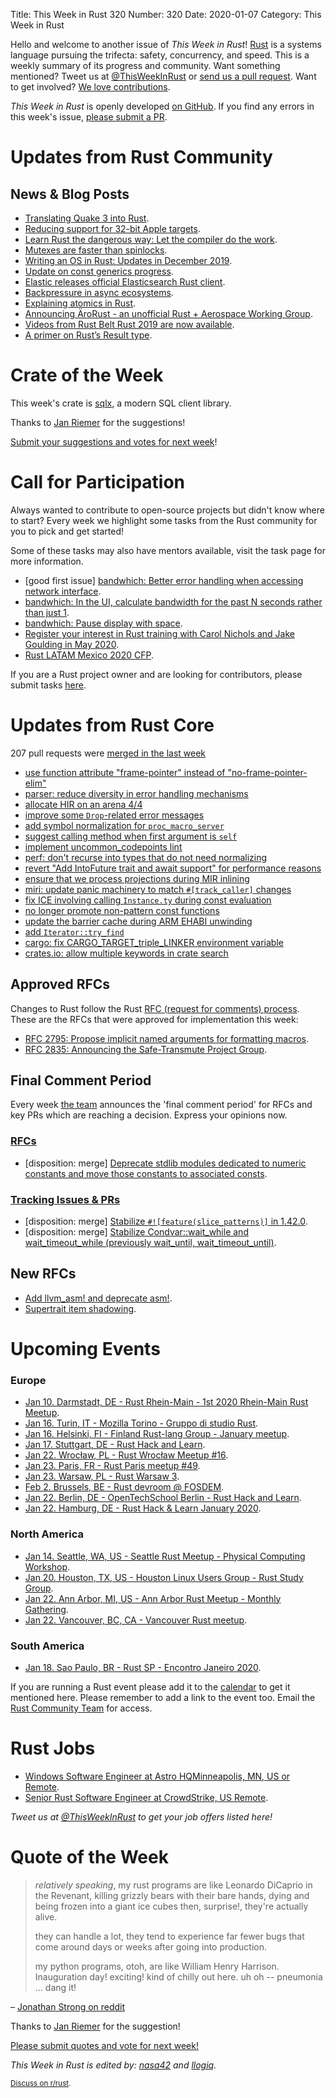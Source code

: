 Title: This Week in Rust 320
Number: 320
Date: 2020-01-07
Category: This Week in Rust

Hello and welcome to another issue of *This Week in Rust*!
[Rust](http://rust-lang.org) is a systems language pursuing the trifecta: safety, concurrency, and speed.
This is a weekly summary of its progress and community.
Want something mentioned? Tweet us at [@ThisWeekInRust](https://twitter.com/ThisWeekInRust) or [send us a pull request](https://github.com/cmr/this-week-in-rust).
Want to get involved? [We love contributions](https://github.com/rust-lang/rust/blob/master/CONTRIBUTING.md).

*This Week in Rust* is openly developed [on GitHub](https://github.com/cmr/this-week-in-rust).
If you find any errors in this week's issue, [please submit a PR](https://github.com/cmr/this-week-in-rust/pulls).

# Updates from Rust Community

## News & Blog Posts

* [Translating Quake 3 into Rust](https://immunant.com/blog/2020/01/quake3/).
* [Reducing support for 32-bit Apple targets](https://blog.rust-lang.org/2020/01/03/reducing-support-for-32-bit-apple-targets.html).
* [Learn Rust the dangerous way: Let the compiler do the work](http://cliffle.com/p/dangerust/6/).
* [Mutexes are faster than spinlocks](https://matklad.github.io/2020/01/04/mutexes-are-faster-than-spinlocks.html).
* [Writing an OS in Rust: Updates in December 2019](https://os.phil-opp.com/status-update/2020-01-07/).
* [Update on const generics progress](https://github.com/rust-lang/rust/issues/44580#issuecomment-570191702).
* [Elastic releases official Elasticsearch Rust client](https://github.com/elastic/elasticsearch-rs).
* [Backpressure in async ecosystems](https://lucumr.pocoo.org/2020/1/1/async-pressure/).
* [Explaining atomics in Rust](https://cfsamsonbooks.gitbook.io/explaining-atomics-in-rust/).
* [Announcing ÄroRust - an unofficial Rust + Aerospace Working Group](https://github.com/AeroRust).
* [Videos from Rust Belt Rust 2019 are now available](https://www.youtube.com/playlist?list=PLgC1L0fKd7UkVwjVlOySfMnn80Qs5TOLb).
* [A primer on Rust’s Result type](https://medium.com/@JoeKreydt/a-primer-on-rusts-result-type-66363cf18e6a).

# Crate of the Week

This week's crate is [sqlx](https://crates.io/crates/sqlx), a modern SQL client library.

Thanks to [Jan Riemer](https://users.rust-lang.org/t/crate-of-the-week/2704/698) for the suggestions!

[Submit your suggestions and votes for next week][submit_crate]!

[submit_crate]: https://users.rust-lang.org/t/crate-of-the-week/2704

# Call for Participation

Always wanted to contribute to open-source projects but didn't know where to start?
Every week we highlight some tasks from the Rust community for you to pick and get started!

Some of these tasks may also have mentors available, visit the task page for more information.

* [good first issue] [bandwhich: Better error handling when accessing network interface](https://github.com/imsnif/bandwhich/issues/73).
* [bandwhich: In the UI, calculate bandwidth for the past N seconds rather than just 1](https://github.com/imsnif/bandwhich/issues/14).
* [bandwhich: Pause display with space](https://github.com/imsnif/bandwhich/issues/74).
* [Register your interest in Rust training with Carol Nichols and Jake Goulding in May 2020](https://docs.google.com/forms/d/e/1FAIpQLSdIJy7JbftA27qJlxEgR9Q5o1MB3kXqnH3bthTJbg7KS-P0YQ/viewform).
* [Rust LATAM Mexico 2020 CFP](https://cfp.rustlatam.org/events/rust-latam-mexico-2020).

If you are a Rust project owner and are looking for contributors, please submit tasks [here][guidelines].

[guidelines]: https://users.rust-lang.org/t/twir-call-for-participation/4821

# Updates from Rust Core

207 pull requests were [merged in the last week][merged]

[merged]: https://github.com/search?q=is%3Apr+org%3Arust-lang+is%3Amerged+merged%3A2019-12-30..2019-01-06

* [use function attribute "frame-pointer" instead of "no-frame-pointer-elim"](https://github.com/rust-lang/rust/pull/67748)
* [parser: reduce diversity in error handling mechanisms](https://github.com/rust-lang/rust/pull/67744)
* [allocate HIR on an arena 4/4](https://github.com/rust-lang/rust/pull/67032)
* [improve some `Drop`-related error messages](https://github.com/rust-lang/rust/pull/67823)
* [add symbol normalization for `proc_macro_server`](https://github.com/rust-lang/rust/pull/67702)
* [suggest calling method when first argument is `self`](https://github.com/rust-lang/rust/pull/66913)
* [implement uncommon_codepoints lint](https://github.com/rust-lang/rust/pull/67810)
* [perf: don't recurse into types that do not need normalizing](https://github.com/rust-lang/rust/pull/67808)
* [revert "Add IntoFuture trait and await support" for performance reasons](https://github.com/rust-lang/rust/pull/67768)
* [ensure that we process projections during MIR inlining](https://github.com/rust-lang/rust/pull/67796)
* [miri: update panic machinery to match `#[track_caller]` changes](https://github.com/rust-lang/miri/pull/1137)
* [fix ICE involving calling `Instance.ty` during const evaluation](https://github.com/rust-lang/rust/pull/67800)
* [no longer promote non-pattern const functions](https://github.com/rust-lang/rust/pull/67531)
* [update the barrier cache during ARM EHABI unwinding](https://github.com/rust-lang/rust/pull/67779)
* [add `Iterator::try_find`](https://github.com/rust-lang/rust/pull/63177)
* [cargo: fix CARGO_TARGET_triple_LINKER environment variable](https://github.com/rust-lang/cargo/pull/7763)
* [crates.io: allow multiple keywords in crate search](https://github.com/rust-lang/crates.io/pull/1543)

## Approved RFCs

Changes to Rust follow the Rust [RFC (request for comments)
process](https://github.com/rust-lang/rfcs#rust-rfcs). These
are the RFCs that were approved for implementation this week:

* [RFC 2795: Propose implicit named arguments for formatting macros](https://github.com/rust-lang/rfcs/pull/2795).
* [RFC 2835: Announcing the Safe-Transmute Project Group](https://github.com/rust-lang/rfcs/pull/2835).

## Final Comment Period

Every week [the team](https://www.rust-lang.org/team.html) announces the
'final comment period' for RFCs and key PRs which are reaching a
decision. Express your opinions now.

### [RFCs](https://github.com/rust-lang/rfcs/labels/final-comment-period)

* [disposition: merge] [Deprecate stdlib modules dedicated to numeric constants and move those constants to associated consts](https://github.com/rust-lang/rfcs/pull/2700).

### [Tracking Issues & PRs](https://github.com/rust-lang/rust/labels/final-comment-period)

* [disposition: merge] [Stabilize `#![feature(slice_patterns)]` in 1.42.0](https://github.com/rust-lang/rust/pull/67712).
* [disposition: merge] [Stabilize Condvar::wait_while and wait_timeout_while (previously wait_until, wait_timeout_until)](https://github.com/rust-lang/rust/pull/67076).

## New RFCs

* [Add llvm_asm! and deprecate asm!](https://github.com/rust-lang/rfcs/pull/2843).
* [Supertrait item shadowing](https://github.com/rust-lang/rfcs/pull/2845).

# Upcoming Events

### Europe

* [Jan 10. Darmstadt, DE - Rust Rhein-Main - 1st 2020 Rhein-Main Rust Meetup](https://www.meetup.com/Rust-Rhein-Main/events/267158461/).
* [Jan 16. Turin, IT - Mozilla Torino - Gruppo di studio Rust](https://www.meetup.com/Mozilla-Torino/events/267292439).
* [Jan 16. Helsinki, FI - Finland Rust-lang Group - January meetup](https://www.meetup.com/Finland-Rust-Meetup/events/267607507/).
* [Jan 17. Stuttgart, DE - Rust Hack and Learn](https://www.meetup.com/de-DE/Rust-Community-Stuttgart/events/267764516).
* [Jan 22. Wrocław, PL - Rust Wrocław Meetup #16](https://www.meetup.com/Rust-Wroclaw/events/267514337/).
* [Jan 23. Paris, FR - Rust Paris meetup #49](https://www.meetup.com/Rust-Paris/events/267250053/).
* [Jan 23. Warsaw, PL - Rust Warsaw 3](https://www.meetup.com/Rust-Warsaw/events/267525144/).
* [Feb  2. Brussels, BE - Rust devroom @ FOSDEM](https://fosdem.org/2020/schedule/track/rust/).
* [Jan 22. Berlin, DE - OpenTechSchool Berlin - Rust Hack and Learn](https://www.meetup.com/opentechschool-berlin/events/nxdpgrybccbdc/).
* [Jan 22. Hamburg, DE - Rust Hack & Learn January 2020](https://www.meetup.com/Rust-Meetup-Hamburg/events/267692684/).


### North America

* [Jan 14. Seattle, WA, US - Seattle Rust Meetup - Physical Computing Workshop](https://www.meetup.com/Seattle-Rust-Meetup/events/267538087/).
* [Jan 20. Houston, TX, US - Houston Linux Users Group - Rust Study Group](https://www.facebook.com/events/469382520642102).
* [Jan 22. Ann Arbor, MI, US - Ann Arbor Rust Meetup - Monthly Gathering](https://www.meetup.com/Ann-Arbor-Rust-Meetup/events/zdfscrybccbdc/).
* [Jan 22. Vancouver, BC, CA - Vancouver Rust meetup](https://www.meetup.com/Vancouver-Rust/events/qgvxlrybccbdc/).

### South America

* [Jan 18. Sao Paulo, BR - Rust SP - Encontro Janeiro 2020](https://www.meetup.com/Rust-Sao-Paulo-Meetup/events/266858154/).

If you are running a Rust event please add it to the [calendar] to get
it mentioned here. Please remember to add a link to the event too.
Email the [Rust Community Team][community] for access.

[calendar]: https://www.google.com/calendar/embed?src=apd9vmbc22egenmtu5l6c5jbfc%40group.calendar.google.com
[community]: mailto:community-team@rust-lang.org

# Rust Jobs

* [Windows Software Engineer at Astro HQMinneapolis, MN, US or Remote](https://hire.withgoogle.com/public/jobs/astrohqcom/view/P_AAAAAAHAADlK9Jmzxc2Sc6).
* [Senior Rust Software Engineer at CrowdStrike, US Remote](https://crowdstrike.wd5.myworkdayjobs.com/en-US/crowdstrikecareers/job/USA-Remote/Senior-Rust-Software-Engineer_R224).

*Tweet us at [@ThisWeekInRust](https://twitter.com/ThisWeekInRust) to get your job offers listed here!*

# Quote of the Week

> *relatively speaking*, my rust programs are like Leonardo DiCaprio in the Revenant, killing grizzly bears with their bare hands, dying and being frozen into a giant ice cubes then, surprise!, they're actually alive.
>
> they can handle a lot, they tend to experience far fewer bugs that come around days or weeks after going into production.
>
> my python programs, otoh, are like William Henry Harrison. Inauguration day! exciting! kind of chilly out here. uh oh -- pneumonia ... dang it!

– [Jonathan Strong on reddit](https://www.reddit.com/r/rust/comments/ehup6r/reddit_on_rust/fcma8y2)

Thanks to [Jan Riemer](https://users.rust-lang.org/t/twir-quote-of-the-week/328/769) for the suggestion!

[Please submit quotes and vote for next week!](https://users.rust-lang.org/t/twir-quote-of-the-week/328)

*This Week in Rust is edited by: [nasa42](https://github.com/nasa42) and [llogiq](https://github.com/llogiq).*

<small>[Discuss on r/rust](https://www.reddit.com/r/rust/comments/em9hct/this_week_in_rust_320/).</small>
